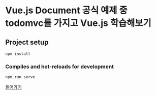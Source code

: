 # Vue.js Document 공식 예제 중 todomvc를 가지고 Vue.js 학습해보기

## Project setup
```
npm install
```
### Compiles and hot-reloads for development
```
npm run serve
```

[들어가기](https://github.com/yoonhona/todomvc_vuejs/blob/master/docs/intro.md)
